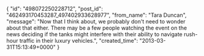  {
   "id": "498072250228712",
   "post_id": "462493170453287_497402933628977",
   "from_name": "Tara Duncan",
   "message": "Now that I think about, we probably don't need to wonder about that either.  There may be a few people watching the event on the news deciding if the tanks might interfere with their ability to navigate rush-hour traffic in their luxury vehicles.",
   "created_time": "2013-03-31T15:13:49+0000"
 }
